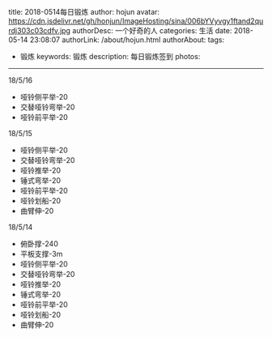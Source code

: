title: 2018-0514每日锻炼
author: hojun
avatar: https://cdn.jsdelivr.net/gh/honjun/ImageHosting/sina/006bYVyvgy1ftand2qurdj303c03cdfv.jpg
authorDesc: 一个好奇的人
categories: 生活
date: 2018-05-14 23:08:07
authorLink: /about/hojun.html
authorAbout:
tags:
 - 锻炼
keywords: 锻炼
description: 每日锻炼签到
photos:
---
18/5/16

- 哑铃侧平举-20
- 交替哑铃弯举-20
- 哑铃前平举-20

18/5/15

- 哑铃侧平举-20
- 交替哑铃弯举-20
- 哑铃推举-20
- 锤式弯举-20
- 哑铃前平举-20
- 哑铃划船-20
- 曲臂伸-20

18/5/14

- 俯卧撑-240
- 平板支撑-3m
- 哑铃侧平举-20
- 交替哑铃弯举-20
- 哑铃推举-20
- 锤式弯举-20
- 哑铃前平举-20
- 哑铃划船-20
- 曲臂伸-20